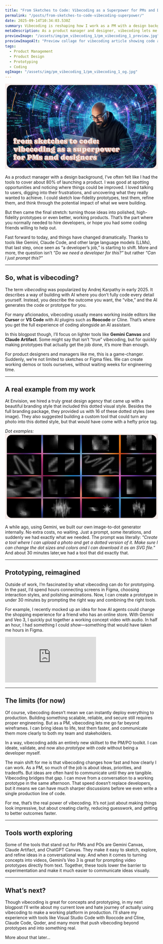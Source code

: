 ```yaml
---
title: "From Sketches to Code: Vibecoding as a Superpower for PMs and Designers"
permalink: "/posts/from-sketches-to-code-vibecoding-superpower/"
date: 2025-09-14T10:34:03.530Z
summary: Vibecoding is reshaping how I work as a PM with a design background—turning ideas into working prototypes in minutes without needing to code everything myself.
metaDescription: As a product manager and designer, vibecoding lets me go beyond sketches and Figma files. With AI tools like Gemini and Claude Code, I can create working prototypes, test ideas faster, and add an entirely new skillset to my PM toolkit.
previewImage: "/assets/img/pm_vibecoding_1/pm_vibecoding_1_preview.jpg"
previewImageAlt: "Preview collage for vibecoding article showing code and prototyping visuals"
tags:
  - Product Management
  - Product Design
  - Prototyping
  - Coding
ogImage: "/assets/img/pm_vibecoding_1/pm_vibecoding_1_og.jpg"
---
```


![Person on a laptop with all kinds of code around him as if he's 'vibecoding'](/src/assets/img/pm_vibecoding_1/pm_vibecoding_1_0.jpg)

As a product manager with a design background, I’ve often felt like I had the tools to cover about 80% of launching a product. I was good at spotting opportunities and noticing where things could be improved. I loved talking to users, digging into their frustrations, and uncovering what they really wanted to achieve. I could sketch low-fidelity prototypes, test them, refine them, and think through the potential impact of what we were building.  

But then came the final stretch: turning those ideas into polished, high-fidelity prototypes or even better, working products. That’s the part where you normally needed to hire developers, or hope you had some coding friends willing to help out.  

Fast forward to today, and things have changed dramatically. Thanks to tools like Gemini, Claude Code, and other large language models (LLMs), that last step, once seen as “a developer’s job,” is starting to shift. More and more, the question isn’t *“Do we need a developer for this?”* but rather *“Can I just prompt this?”*  

---

## So, what is vibecoding?  
The term *vibecoding* was popularized by Andrej Karpathy in early 2025. It describes a way of building with AI where you don’t fully code every detail yourself. Instead, you describe the outcome you want, the “vibe,” and the AI generates the code or prototype for you.  

For many aficionados, vibecoding usually means working inside editors like **Cursor** or **VS Code** with AI plugins such as **Roocode** or Cline. That’s where you get the full experience of coding alongside an AI assistant.  

In this blogpost though, I’ll focus on lighter tools like **Gemini Canvas** and **Claude Artifact**. Some might say that isn’t “true” vibecoding, but for quickly making prototypes that actually get the job done, it’s more than enough.  

For product designers and managers like me, this is a game-changer. Suddenly, we’re not limited to sketches or Figma files. We can create working demos or tools ourselves, without waiting weeks for engineering time.  

---

## A real example from my work  
At Envision, we hired a truly great design agency that came up with a beautiful branding style that included this dotted visual style. Besides the full branding package, they provided us with 16 of these dotted styles (see image). They also suggested building a custom tool that could turn any photo into this dotted style, but that would have come with a hefty price tag.  

*Dot examples: ![Dot examples shown in a grid of 4 by 4](/src/assets/img/pm_vibecoding_1/pm_vibecoding_1_1.jpg)*  

A while ago, using Gemini, we built our own image-to-dot generator internally. No extra costs, no waiting. Just a prompt, some iterations, and suddenly we had exactly what we needed. The prompt was literally: *"Create a tool where I can upload a photo and get a dotted version of it. Make sure I can change the dot sizes and colors and I can download it as an SVG file."* And about 30 minutes later,we had a tool that did exactly that.

---


## Prototyping, reimagined  
Outside of work, I’m fascinated by what vibecoding can do for prototyping. In the past, I’d spend hours connecting screens in Figma, choosing interaction styles, and polishing animations. Now, I can create a prototype in under 30 minutes by prompting the right way and combining the right tools.  

For example, I recently mocked up an idea for how AI agents could change the shopping experience for a friend who has an online store. With Gemini and Veo 3, I quickly put together a working concept video with audio. In half an hour, I had something I could *show*—something that would have taken me hours in Figma.  

<div class="video-responsive-wrapper">
  <iframe 
    src="https://www.youtube.com/embed/vwD_GPp-bgE" 
    title="AI Shopping Assistant Prototype" 
    frameborder="0" 
    allow="accelerometer; autoplay; clipboard-write; encrypted-media; gyroscope; picture-in-picture; web-share" 
    referrerpolicy="strict-origin-when-cross-origin" 
    allowfullscreen
  ></iframe>
</div>  

---

## The limits (for now)  
Of course, vibecoding doesn’t mean we can instantly deploy everything to production. Building something scalable, reliable, and secure still requires proper engineering. But as a PM, vibecoding lets me go far beyond wireframes. I can bring ideas to life, test them faster, and communicate them more clearly to both my team and stakeholders.  

In a way, vibecoding adds an entirely new skillset to the PM/PO toolkit. I can ideate, validate, and now also *prototype with code* without being a developer myself.  

The main shift for me is that vibecoding changes how fast and how clearly I can work. As a PM, so much of the job is about ideas, priorities, and tradeoffs. But ideas are often hard to communicate until they are tangible. Vibecoding bridges that gap. I can move from a conversation to a working prototype in the same afternoon. That speed doesn’t replace developers, but it means we can have much sharper discussions before we even write a single production line of code.  

For me, that’s the real power of vibecoding. It’s not just about making things look impressive, but about creating clarity, reducing guesswork, and getting to better outcomes faster.  

---

## Tools worth exploring  
Some of the tools that stand out for PMs and POs are Gemini Canvas, Claude Artifact, and ChatGPT Canvas. They make it easy to sketch, explore, and refine ideas in a conversational way. And when it comes to turning concepts into videos, Gemini’s Veo 3 is great for prompting video prototypes directly from text. Together, these tools lower the barrier to experimentation and make it much easier to communicate ideas visually.  

---

## What’s next?  
Though vibecoding is great for concepts and prototyping, in my next blogpost I’ll write about my current love and hate journey of actually using vibecoding to make a working platform in production. I’ll share my experience with tools like Visual Studio Code with Roocode and Cline, Claude Code, Qoder, and many more that push vibecoding beyond prototypes and into something real.  

More about that later...  
